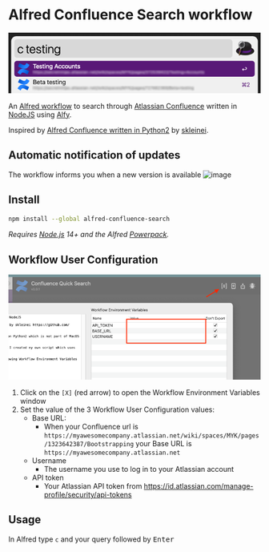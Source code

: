 # Alfred Confluence Search workflow

<img src="assets/alfred-workflow-preview.png">

An [Alfred workflow](https://www.alfredapp.com/) to search through [Atlassian Confluence](https://www.atlassian.com/software/confluence) written in [NodeJS](https://nodejs.dev/) using [Alfy](https://github.com/sindresorhus/alfy).

Inspired by [Alfred Confluence written in Python2](https://github.com/skleinei/alfred-confluence) by [skleinei](https://github.com/skleinei).

## Automatic notification of updates

The workflow informs you when a new version is available
![image](https://user-images.githubusercontent.com/644550/181432647-27ebc1f7-da6f-4816-a96d-2854f30eef30.png)

## Install

```sh
npm install --global alfred-confluence-search
```

*Requires [Node.js](https://nodejs.org) 14+ and the Alfred [Powerpack](https://www.alfredapp.com/powerpack/).*

## Workflow User Configuration

<img src="assets/alfred-workflow-variables.png">

1. Click on the `[X]` (red arrow) to open the Workflow Environment Variables window
2. Set the value of the 3 Workflow User Configuration values:
    * Base URL:
        * When your Confluence url is `https://myawesomecompany.atlassian.net/wiki/spaces/MYK/pages/1323642387/Bootstrapping` your Base URL is `https://myawesomecompany.atlassian.net`
    * Username
        * The username you use to log in to your Atlassian account
    * API token
        * Your Atlassian API token from https://id.atlassian.com/manage-profile/security/api-tokens

## Usage

In Alfred type `c` and your query followed by <kbd>Enter</kbd>
